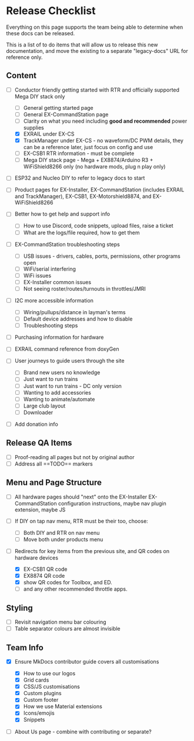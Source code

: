 # Release Checklist

Everything on this page supports the team being able to determine when these docs can be released.

This is a list of to do items that will allow us to release this new documentation, and move the existing to a separate "legacy-docs" URL for reference only.

## Content

- [ ] Conductor friendly getting started with RTR and officially supported Mega DIY stack only

    - [ ] General getting started page
    - [ ] General EX-CommandStation page
    - [ ] Clarity on what you need including **good and recommended** power supplies
    - [x] EXRAIL under EX-CS
    - [x] TrackManager under EX-CS - no waveform/DC PWM details, they can be a reference later, just focus on config and use
    - [ ] EX-CSB1 RTR information - must be complete
    - [ ] Mega DIY stack page - Mega + EX8874/Arduino R3 + WiFiShield8266 only (no hardware mods, plug n play only)

- [ ] ESP32 and Nucleo DIY to refer to legacy docs to start

- [ ] Product pages for EX-Installer, EX-CommandStation (includes EXRAIL and TrackManager), EX-CSB1, EX-Motorshield8874, and EX-WiFiShield8266
- [ ] Better how to get help and support info

    - [ ] How to use Discord, code snippets, upload files, raise a ticket
    - [ ] What are the logs/file required, how to get them

- [ ] EX-CommandStation troubleshooting steps

    - [ ] USB issues - drivers, cables, ports, permissions, other programs open
    - [ ] WiFi/serial interfering
    - [ ] WiFi issues
    - [ ] EX-Installer common issues
    - [ ] Not seeing roster/routes/turnouts in throttles/JMRI

- [ ] I2C more accessible information

    - [ ] Wiring/pullups/distance in layman's terms
    - [ ] Default device addresses and how to disable
    - [ ] Troubleshooting steps

- [ ] Purchasing information for hardware
- [ ] EXRAIL command reference from doxyGen
- [ ] User journeys to guide users through the site

    - [ ] Brand new users no knowledge
    - [ ] Just want to run trains
    - [ ] Just want to run trains - DC only version
    - [ ] Wanting to add accessories
    - [ ] Wanting to animate/automate
    - [ ] Large club layout
    - [ ] Downloader

- [ ] Add donation info

## Release QA Items

- [ ] Proof-reading all pages but not by original author
- [ ] Address all ==TODO== markers

## Menu and Page Structure

- [ ] All hardware pages should "next" onto the EX-Installer EX-CommandStation configuration instructions, maybe nav plugin extension, maybe JS
- [ ] If DIY on tap nav menu, RTR must be their too, choose:

    - [ ] Both DIY and RTR on nav menu
    - [ ] Move both under products menu

- [ ] Redirects for key items from the previous site, and QR codes on hardware devices

    - [x] EX-CSB1 QR code
    - [x] EX8874 QR code
    - [x] show QR codes for Toolbox, and ED.
    - [ ] and any other recommended throttle apps.

## Styling

- [ ] Revisit navigation menu bar colouring
- [ ] Table separator colours are almost invisible

## Team Info

- [x] Ensure MkDocs contributor guide covers all customisations

    - [x] How to use our logos
    - [x] Grid cards
    - [x] CSS/JS customisations
    - [x] Custom plugins
    - [x] Custom footer
    - [x] How we use Material extensions
    - [x] Icons/emojis
    - [x] Snippets

- [ ] About Us page - combine with contributing or separate?
